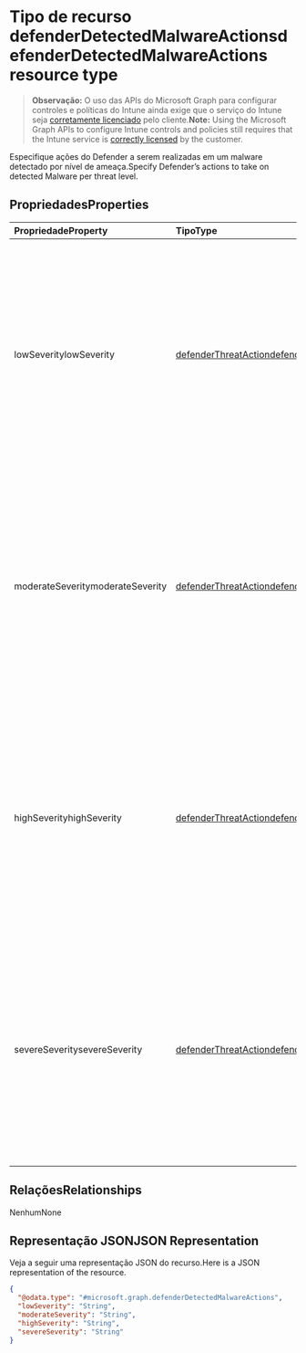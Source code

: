 # <a name="defenderdetectedmalwareactions-resource-type"></a><span data-ttu-id="8cd88-101">Tipo de recurso defenderDetectedMalwareActions</span><span class="sxs-lookup"><span data-stu-id="8cd88-101">defenderDetectedMalwareActions resource type</span></span>

> <span data-ttu-id="8cd88-102">**Observação:** O uso das APIs do Microsoft Graph para configurar controles e políticas do Intune ainda exige que o serviço do Intune seja [corretamente licenciado](https://go.microsoft.com/fwlink/?linkid=839381) pelo cliente.</span><span class="sxs-lookup"><span data-stu-id="8cd88-102">**Note:** Using the Microsoft Graph APIs to configure Intune controls and policies still requires that the Intune service is [correctly licensed](https://go.microsoft.com/fwlink/?linkid=839381) by the customer.</span></span>

<span data-ttu-id="8cd88-103">Especifique ações do Defender a serem realizadas em um malware detectado por nível de ameaça.</span><span class="sxs-lookup"><span data-stu-id="8cd88-103">Specify Defender’s actions to take on detected Malware per threat level.</span></span>
## <a name="properties"></a><span data-ttu-id="8cd88-104">Propriedades</span><span class="sxs-lookup"><span data-stu-id="8cd88-104">Properties</span></span>
|<span data-ttu-id="8cd88-105">Propriedade</span><span class="sxs-lookup"><span data-stu-id="8cd88-105">Property</span></span>|<span data-ttu-id="8cd88-106">Tipo</span><span class="sxs-lookup"><span data-stu-id="8cd88-106">Type</span></span>|<span data-ttu-id="8cd88-107">Descrição</span><span class="sxs-lookup"><span data-stu-id="8cd88-107">Description</span></span>|
|:---|:---|:---|
|<span data-ttu-id="8cd88-108">lowSeverity</span><span class="sxs-lookup"><span data-stu-id="8cd88-108">lowSeverity</span></span>|[<span data-ttu-id="8cd88-109">defenderThreatAction</span><span class="sxs-lookup"><span data-stu-id="8cd88-109">defenderThreatAction</span></span>](../resources/intune_deviceconfig_defenderthreataction.md)|<span data-ttu-id="8cd88-p101">Indica a ação que o Defender deve tomar quando uma ameaça de Malware de baixa severidade for detectada. Os valores possíveis são: `deviceDefault`, `clean`, `quarantine`, `remove`, `allow`, `userDefined`, `block`.</span><span class="sxs-lookup"><span data-stu-id="8cd88-p101">Indicates a Defender action to take for low severity Malware threat detected. The possible values are: `deviceDefault`, `clean`, `quarantine`, `remove`, `allow`, `userDefined`, `block`.</span></span>|
|<span data-ttu-id="8cd88-112">moderateSeverity</span><span class="sxs-lookup"><span data-stu-id="8cd88-112">moderateSeverity</span></span>|[<span data-ttu-id="8cd88-113">defenderThreatAction</span><span class="sxs-lookup"><span data-stu-id="8cd88-113">defenderThreatAction</span></span>](../resources/intune_deviceconfig_defenderthreataction.md)|<span data-ttu-id="8cd88-p102">Indica a ação que o Defender deve tomar quando uma ameaça de Malware de severidade moderada for detectada. Os valores possíveis são: `deviceDefault`, `clean`, `quarantine`, `remove`, `allow`, `userDefined`, `block`.</span><span class="sxs-lookup"><span data-stu-id="8cd88-p102">Indicates a Defender action to take for moderate severity Malware threat detected. The possible values are: `deviceDefault`, `clean`, `quarantine`, `remove`, `allow`, `userDefined`, `block`.</span></span>|
|<span data-ttu-id="8cd88-116">highSeverity</span><span class="sxs-lookup"><span data-stu-id="8cd88-116">highSeverity</span></span>|[<span data-ttu-id="8cd88-117">defenderThreatAction</span><span class="sxs-lookup"><span data-stu-id="8cd88-117">defenderThreatAction</span></span>](../resources/intune_deviceconfig_defenderthreataction.md)|<span data-ttu-id="8cd88-p103">Indica a ação que o Defender deve tomar quando uma ameaça de Malware de severidade alta for detectada. Os valores possíveis são: `deviceDefault`, `clean`, `quarantine`, `remove`, `allow`, `userDefined`, `block`.</span><span class="sxs-lookup"><span data-stu-id="8cd88-p103">Indicates a Defender action to take for high severity Malware threat detected. The possible values are: `deviceDefault`, `clean`, `quarantine`, `remove`, `allow`, `userDefined`, `block`.</span></span>|
|<span data-ttu-id="8cd88-120">severeSeverity</span><span class="sxs-lookup"><span data-stu-id="8cd88-120">severeSeverity</span></span>|[<span data-ttu-id="8cd88-121">defenderThreatAction</span><span class="sxs-lookup"><span data-stu-id="8cd88-121">defenderThreatAction</span></span>](../resources/intune_deviceconfig_defenderthreataction.md)|<span data-ttu-id="8cd88-p104">Indica a ação que o Defender deve tomar quando uma ameaça de Malware de severidade crítica for detectada. Os valores possíveis são: `deviceDefault`, `clean`, `quarantine`, `remove`, `allow`, `userDefined`, `block`.</span><span class="sxs-lookup"><span data-stu-id="8cd88-p104">Indicates a Defender action to take for severe severity Malware threat detected. The possible values are: `deviceDefault`, `clean`, `quarantine`, `remove`, `allow`, `userDefined`, `block`.</span></span>|

## <a name="relationships"></a><span data-ttu-id="8cd88-124">Relações</span><span class="sxs-lookup"><span data-stu-id="8cd88-124">Relationships</span></span>
<span data-ttu-id="8cd88-125">Nenhum</span><span class="sxs-lookup"><span data-stu-id="8cd88-125">None</span></span>
## <a name="json-representation"></a><span data-ttu-id="8cd88-126">Representação JSON</span><span class="sxs-lookup"><span data-stu-id="8cd88-126">JSON Representation</span></span>
<span data-ttu-id="8cd88-127">Veja a seguir uma representação JSON do recurso.</span><span class="sxs-lookup"><span data-stu-id="8cd88-127">Here is a JSON representation of the resource.</span></span>
<!--{
  "blockType": "resource",
  "@odata.type": "microsoft.graph.defenderDetectedMalwareActions"
}-->
``` json
{
  "@odata.type": "#microsoft.graph.defenderDetectedMalwareActions",
  "lowSeverity": "String",
  "moderateSeverity": "String",
  "highSeverity": "String",
  "severeSeverity": "String"
}
```








